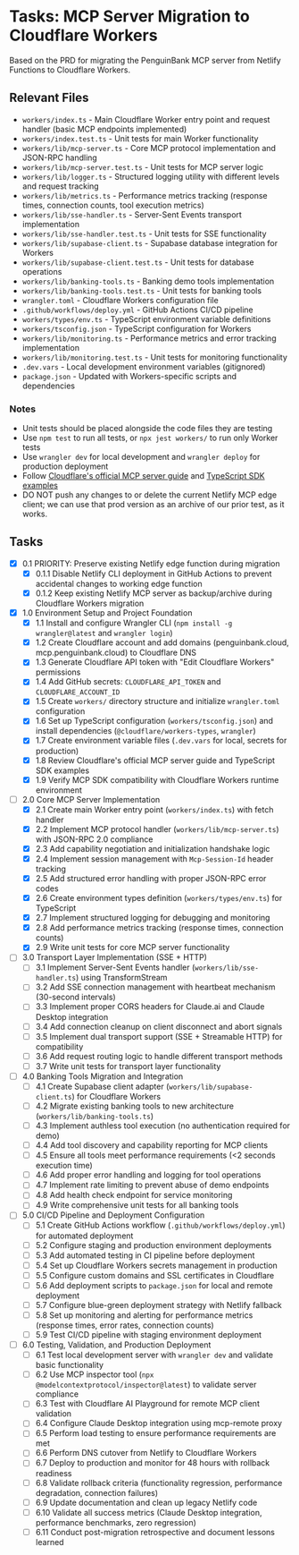 # Tasks: MCP Server Migration to Cloudflare Workers

Based on the PRD for migrating the PenguinBank MCP server from Netlify Functions to Cloudflare Workers.

## Relevant Files

- `workers/index.ts` - Main Cloudflare Worker entry point and request handler (basic MCP endpoints implemented)
- `workers/index.test.ts` - Unit tests for main Worker functionality
- `workers/lib/mcp-server.ts` - Core MCP protocol implementation and JSON-RPC handling
- `workers/lib/mcp-server.test.ts` - Unit tests for MCP server logic
- `workers/lib/logger.ts` - Structured logging utility with different levels and request tracking
- `workers/lib/metrics.ts` - Performance metrics tracking (response times, connection counts, tool execution metrics)
- `workers/lib/sse-handler.ts` - Server-Sent Events transport implementation
- `workers/lib/sse-handler.test.ts` - Unit tests for SSE functionality
- `workers/lib/supabase-client.ts` - Supabase database integration for Workers
- `workers/lib/supabase-client.test.ts` - Unit tests for database operations
- `workers/lib/banking-tools.ts` - Banking demo tools implementation
- `workers/lib/banking-tools.test.ts` - Unit tests for banking tools
- `wrangler.toml` - Cloudflare Workers configuration file
- `.github/workflows/deploy.yml` - GitHub Actions CI/CD pipeline
- `workers/types/env.ts` - TypeScript environment variable definitions
- `workers/tsconfig.json` - TypeScript configuration for Workers
- `workers/lib/monitoring.ts` - Performance metrics and error tracking implementation
- `workers/lib/monitoring.test.ts` - Unit tests for monitoring functionality
- `.dev.vars` - Local development environment variables (gitignored)
- `package.json` - Updated with Workers-specific scripts and dependencies

### Notes

- Unit tests should be placed alongside the code files they are testing
- Use `npm test` to run all tests, or `npx jest workers/` to run only Worker tests
- Use `wrangler dev` for local development and `wrangler deploy` for production deployment
- Follow [Cloudflare's official MCP server guide](https://developers.cloudflare.com/agents/guides/remote-mcp-server/) and [TypeScript SDK examples](https://github.com/modelcontextprotocol/typescript-sdk/tree/main/src/examples/server)
- DO NOT push any changes to or delete the current Netlify MCP edge client; we can use that prod version as an archive of our prior test, as it works.

## Tasks

- [x] 0.1 PRIORITY: Preserve existing Netlify edge function during migration
  - [x] 0.1.1 Disable Netlify CLI deployment in GitHub Actions to prevent accidental changes to working edge function
  - [x] 0.1.2 Keep existing Netlify MCP server as backup/archive during Cloudflare Workers migration

- [x] 1.0 Environment Setup and Project Foundation
  - [x] 1.1 Install and configure Wrangler CLI (`npm install -g wrangler@latest` and `wrangler login`)
  - [x] 1.2 Create Cloudflare account and add domains (penguinbank.cloud, mcp.penguinbank.cloud) to Cloudflare DNS
  - [x] 1.3 Generate Cloudflare API token with "Edit Cloudflare Workers" permissions
  - [x] 1.4 Add GitHub secrets: `CLOUDFLARE_API_TOKEN` and `CLOUDFLARE_ACCOUNT_ID`
  - [x] 1.5 Create `workers/` directory structure and initialize `wrangler.toml` configuration
  - [x] 1.6 Set up TypeScript configuration (`workers/tsconfig.json`) and install dependencies (`@cloudflare/workers-types`, `wrangler`)
  - [x] 1.7 Create environment variable files (`.dev.vars` for local, secrets for production)
  - [x] 1.8 Review Cloudflare's official MCP server guide and TypeScript SDK examples
  - [x] 1.9 Verify MCP SDK compatibility with Cloudflare Workers runtime environment

- [ ] 2.0 Core MCP Server Implementation
  - [x] 2.1 Create main Worker entry point (`workers/index.ts`) with fetch handler
  - [x] 2.2 Implement MCP protocol handler (`workers/lib/mcp-server.ts`) with JSON-RPC 2.0 compliance
  - [x] 2.3 Add capability negotiation and initialization handshake logic
  - [x] 2.4 Implement session management with `Mcp-Session-Id` header tracking
  - [x] 2.5 Add structured error handling with proper JSON-RPC error codes
  - [x] 2.6 Create environment types definition (`workers/types/env.ts`) for TypeScript
  - [x] 2.7 Implement structured logging for debugging and monitoring
  - [x] 2.8 Add performance metrics tracking (response times, connection counts)
  - [x] 2.9 Write unit tests for core MCP server functionality

- [ ] 3.0 Transport Layer Implementation (SSE + HTTP)
  - [ ] 3.1 Implement Server-Sent Events handler (`workers/lib/sse-handler.ts`) using TransformStream
  - [ ] 3.2 Add SSE connection management with heartbeat mechanism (30-second intervals)
  - [ ] 3.3 Implement proper CORS headers for Claude.ai and Claude Desktop integration
  - [ ] 3.4 Add connection cleanup on client disconnect and abort signals
  - [ ] 3.5 Implement dual transport support (SSE + Streamable HTTP) for compatibility
  - [ ] 3.6 Add request routing logic to handle different transport methods
  - [ ] 3.7 Write unit tests for transport layer functionality

- [ ] 4.0 Banking Tools Migration and Integration
  - [ ] 4.1 Create Supabase client adapter (`workers/lib/supabase-client.ts`) for Cloudflare Workers
  - [ ] 4.2 Migrate existing banking tools to new architecture (`workers/lib/banking-tools.ts`)
  - [ ] 4.3 Implement authless tool execution (no authentication required for demo)
  - [ ] 4.4 Add tool discovery and capability reporting for MCP clients
  - [ ] 4.5 Ensure all tools meet performance requirements (<2 seconds execution time)
  - [ ] 4.6 Add proper error handling and logging for tool operations
  - [ ] 4.7 Implement rate limiting to prevent abuse of demo endpoints
  - [ ] 4.8 Add health check endpoint for service monitoring
  - [ ] 4.9 Write comprehensive unit tests for all banking tools

- [ ] 5.0 CI/CD Pipeline and Deployment Configuration
  - [ ] 5.1 Create GitHub Actions workflow (`.github/workflows/deploy.yml`) for automated deployment
  - [ ] 5.2 Configure staging and production environment deployments
  - [ ] 5.3 Add automated testing in CI pipeline before deployment
  - [ ] 5.4 Set up Cloudflare Workers secrets management in production
  - [ ] 5.5 Configure custom domains and SSL certificates in Cloudflare
  - [ ] 5.6 Add deployment scripts to `package.json` for local and remote deployment
  - [ ] 5.7 Configure blue-green deployment strategy with Netlify fallback
  - [ ] 5.8 Set up monitoring and alerting for performance metrics (response times, error rates, connection counts)
  - [ ] 5.9 Test CI/CD pipeline with staging environment deployment

- [ ] 6.0 Testing, Validation, and Production Deployment
  - [ ] 6.1 Test local development server with `wrangler dev` and validate basic functionality
  - [ ] 6.2 Use MCP inspector tool (`npx @modelcontextprotocol/inspector@latest`) to validate server compliance
  - [ ] 6.3 Test with Cloudflare AI Playground for remote MCP client validation
  - [ ] 6.4 Configure Claude Desktop integration using mcp-remote proxy
  - [ ] 6.5 Perform load testing to ensure performance requirements are met
  - [ ] 6.6 Perform DNS cutover from Netlify to Cloudflare Workers
  - [ ] 6.7 Deploy to production and monitor for 48 hours with rollback readiness
  - [ ] 6.8 Validate rollback criteria (functionality regression, performance degradation, connection failures)
  - [ ] 6.9 Update documentation and clean up legacy Netlify code
  - [ ] 6.10 Validate all success metrics (Claude Desktop integration, performance benchmarks, zero regression)
  - [ ] 6.11 Conduct post-migration retrospective and document lessons learned 
